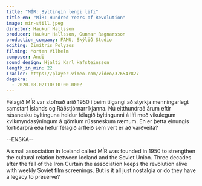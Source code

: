 ```yaml
---
title: "MÍR: Byltingin lengi lifi"
title-en: "MÍR: Hundred Years of Revolution"
image: mir-still.jpeg
director: Haukur Hallsson
producer: Haukur Hallsson, Gunnar Ragnarsson
production_company: FAMU, Skýlið Studio
editing: Dimitris Polyzos
filming: Morten Vilhelm
composer: Andi
sound_design: Hjalti Karl Hafsteinsson
length_in_min: 22
Trailer: https://player.vimeo.com/video/376547827
dagskra:
  - 2020-08-02T10:10:00.000Z
---
```

Félagið MÍR var stofnað árið 1950 í þeim tilgangi að styrkja menningarlegt samstarf Íslands og Ráðstjórnarríkjanna. Nú eitthundrað árum eftir rússnesku byltinguna heldur félagið byltingunni á lífi með vikulegum kvikmyndasýningum á gömlum rússneskum ræmum. En er þetta einungis fortíðarþrá eða hefur félagið arfleið sem vert er að varðveita?

\--ENSKA--

A small association in Iceland called MÍR was founded in 1950 to strengthen the cultural relation between Iceland and the Soviet Union. Three decades after the fall of the Iron Curtain the association keeps the revolution alive with weekly Soviet film screenings. But is it all just nostalgia or do they have a legacy to preserve?